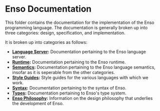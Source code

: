 # Enso Documentation
This folder contains the documentation for the implementation of the Enso
programming language. The documentation is generally broken up into three
categories: design, specification, and implementation.

It is broken up into categories as follows:

- **[Language Server](language-server/):** Documentation pertaining to the Enso
  language server.
- **[Runtime](runtime/):** Documentation pertaining to the Enso runtime.
- **[Semantics](semantics/):** Documentation pertaining to the Enso language
  semantics, insofar as it is seperable from the other categories.
- **[Style Guides](style-guides/):** Style guides for the various languages with
  which we work.
- **[Syntax](syntax/):** Documentation pertaining to the syntax of Enso.
- **[Types](types/):** Documentation pertaining to Enso's type system.
- **[Enso Philosophy](enso-philosophy.md):** Information on the design
  philosophy that underlies the development of Enso.
